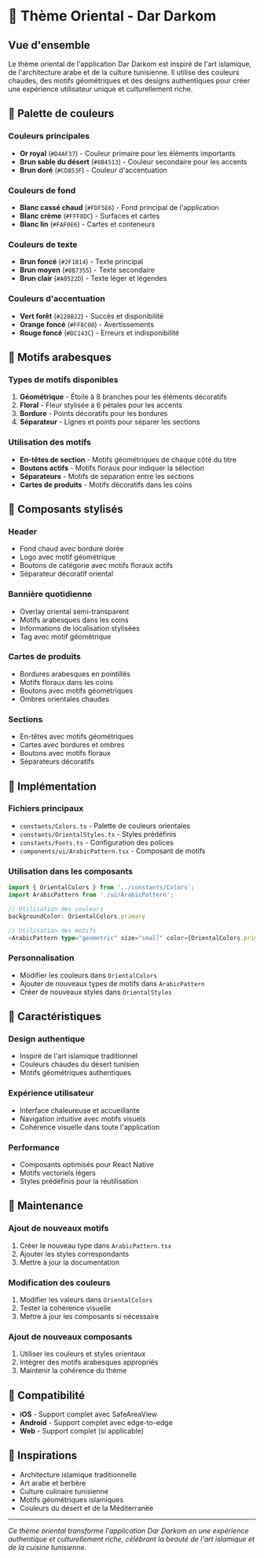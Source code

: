 # 🕌 Thème Oriental - Dar Darkom

## Vue d'ensemble

Le thème oriental de l'application Dar Darkom est inspiré de l'art islamique, de l'architecture arabe et de la culture tunisienne. Il utilise des couleurs chaudes, des motifs géométriques et des designs authentiques pour créer une expérience utilisateur unique et culturellement riche.

## 🎨 Palette de couleurs

### Couleurs principales
- **Or royal** (`#D4AF37`) - Couleur primaire pour les éléments importants
- **Brun sable du désert** (`#8B4513`) - Couleur secondaire pour les accents
- **Brun doré** (`#CD853F`) - Couleur d'accentuation

### Couleurs de fond
- **Blanc cassé chaud** (`#FDF5E6`) - Fond principal de l'application
- **Blanc crème** (`#FFF8DC`) - Surfaces et cartes
- **Blanc lin** (`#FAF0E6`) - Cartes et conteneurs

### Couleurs de texte
- **Brun foncé** (`#2F1B14`) - Texte principal
- **Brun moyen** (`#8B7355`) - Texte secondaire
- **Brun clair** (`#A0522D`) - Texte léger et légendes

### Couleurs d'accentuation
- **Vert forêt** (`#228B22`) - Succès et disponibilité
- **Orange foncé** (`#FF8C00`) - Avertissements
- **Rouge foncé** (`#DC143C`) - Erreurs et indisponibilité

## 🧩 Motifs arabesques

### Types de motifs disponibles
1. **Géométrique** - Étoile à 8 branches pour les éléments décoratifs
2. **Floral** - Fleur stylisée à 6 pétales pour les accents
3. **Bordure** - Points décoratifs pour les bordures
4. **Séparateur** - Lignes et points pour séparer les sections

### Utilisation des motifs
- **En-têtes de section** - Motifs géométriques de chaque côté du titre
- **Boutons actifs** - Motifs floraux pour indiquer la sélection
- **Séparateurs** - Motifs de séparation entre les sections
- **Cartes de produits** - Motifs décoratifs dans les coins

## 🎯 Composants stylisés

### Header
- Fond chaud avec bordure dorée
- Logo avec motif géométrique
- Boutons de catégorie avec motifs floraux actifs
- Séparateur décoratif oriental

### Bannière quotidienne
- Overlay oriental semi-transparent
- Motifs arabesques dans les coins
- Informations de localisation stylisées
- Tag avec motif géométrique

### Cartes de produits
- Bordures arabesques en pointillés
- Motifs floraux dans les coins
- Boutons avec motifs géométriques
- Ombres orientales chaudes

### Sections
- En-têtes avec motifs géométriques
- Cartes avec bordures et ombres
- Boutons avec motifs floraux
- Séparateurs décoratifs

## 🚀 Implémentation

### Fichiers principaux
- `constants/Colors.ts` - Palette de couleurs orientales
- `constants/OrientalStyles.ts` - Styles prédéfinis
- `constants/Fonts.ts` - Configuration des polices
- `components/ui/ArabicPattern.tsx` - Composant de motifs

### Utilisation dans les composants
```typescript
import { OrientalColors } from '../constants/Colors';
import ArabicPattern from './ui/ArabicPattern';

// Utilisation des couleurs
backgroundColor: OrientalColors.primary

// Utilisation des motifs
<ArabicPattern type="geometric" size="small" color={OrientalColors.primary} />
```

### Personnalisation
- Modifier les couleurs dans `OrientalColors`
- Ajouter de nouveaux types de motifs dans `ArabicPattern`
- Créer de nouveaux styles dans `OrientalStyles`

## 🌟 Caractéristiques

### Design authentique
- Inspiré de l'art islamique traditionnel
- Couleurs chaudes du désert tunisien
- Motifs géométriques authentiques

### Expérience utilisateur
- Interface chaleureuse et accueillante
- Navigation intuitive avec motifs visuels
- Cohérence visuelle dans toute l'application

### Performance
- Composants optimisés pour React Native
- Motifs vectoriels légers
- Styles prédéfinis pour la réutilisation

## 🔧 Maintenance

### Ajout de nouveaux motifs
1. Créer le nouveau type dans `ArabicPattern.tsx`
2. Ajouter les styles correspondants
3. Mettre à jour la documentation

### Modification des couleurs
1. Modifier les valeurs dans `OrientalColors`
2. Tester la cohérence visuelle
3. Mettre à jour les composants si nécessaire

### Ajout de nouveaux composants
1. Utiliser les couleurs et styles orientaux
2. Intégrer des motifs arabesques appropriés
3. Maintenir la cohérence du thème

## 📱 Compatibilité

- **iOS** - Support complet avec SafeAreaView
- **Android** - Support complet avec edge-to-edge
- **Web** - Support complet (si applicable)

## 🎨 Inspirations

- Architecture islamique traditionnelle
- Art arabe et berbère
- Culture culinaire tunisienne
- Motifs géométriques islamiques
- Couleurs du désert et de la Méditerranée

---

*Ce thème oriental transforme l'application Dar Darkom en une expérience authentique et culturellement riche, célébrant la beauté de l'art islamique et de la cuisine tunisienne.*

